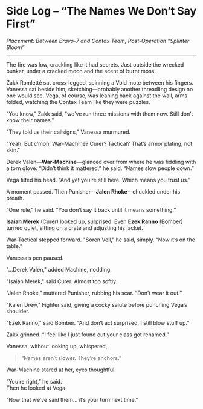 
# Side Log – “The Names We Don’t Say First”  
*Placement: Between Bravo-7 and Contax Team, Post-Operation “Splinter Bloom”*

---

The fire was low, crackling like it had secrets. Just outside the wrecked bunker, under a cracked moon and the scent of burnt moss.

Zakk Romletté sat cross-legged, spinning a Void mote between his fingers. Vanessa sat beside him, sketching—probably another threadling design no one would see. Vega, of course, was leaning back against the wall, arms folded, watching the Contax Team like they were puzzles.

"You know," Zakk said, "we’ve run three missions with them now. Still don’t know their names."

"They told us their callsigns," Vanessa murmured.

"Yeah. But c’mon. War-Machine? Curer? Tactical? That’s armor plating, not skin."

Derek Valen—**War-Machine**—glanced over from where he was fiddling with a torn glove. “Didn’t think it mattered,” he said. “Names slow people down.”

Vega tilted his head. “And yet you’re still here. Which means you trust us.”

A moment passed. Then Punisher—**Jalen Rhoke**—chuckled under his breath.

“One rule,” he said. “You don’t say it back until it means something.”

**Isaiah Merek** (Curer) looked up, surprised. Even **Ezek Ranno** (Bomber) turned quiet, sitting on a crate and adjusting his jacket.

War-Tactical stepped forward. "Soren Vell," he said, simply. “Now it’s on the table.”

Vanessa’s pen paused.

"...Derek Valen," added Machine, nodding.

"Isaiah Merek," said Curer. Almost too softly.

"Jalen Rhoke," muttered Punisher, rubbing his scar. “Don’t wear it out.”

"Kalen Drew," Fighter said, giving a cocky salute before punching Vega’s shoulder.

"Ezek Ranno," said Bomber. “And don’t act surprised. I still blow stuff up.”

Zakk grinned. “I feel like I just found out your class got renamed.”

Vanessa, without looking up, whispered,  
> “Names aren’t slower. They’re anchors.”

War-Machine stared at her, eyes thoughtful.

“You’re right,” he said.  
Then he looked at Vega.

“Now that we’ve said them... it’s your turn next time.”
